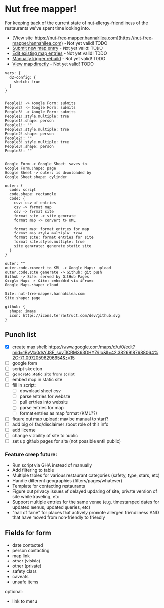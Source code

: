 # Nut free mapper! 

For keeping track of the current state of nut-allergy-friendliness of the restaurants we've spent time looking into. 

- [View site: https://nut-free-mapper.hannahilea.com](https://nut-free-mapper.hannahilea.com) - Not yet valid! TODO
- [Submit new map entry](TODO) - Not yet valid! TODO
- [Edit existing map entries](TODO-link-to-google-form) - Not yet valid! TODO
- [Manually trigger rebuild](TODO) - Not yet valid! TODO
- [View map directly](TODO) - Not yet valid! TODO


```d2 layout=dagre
vars: {
  d2-config: {
    sketch: true
  }
}


People1! -> Google Form: submits
People2! -> Google Form: submits
People3! -> Google Form: submits
People1!.style.multiple: true
People1!.shape: person
People1!: ""
People2!.style.multiple: true
People2!.shape: person
People2!: ""
People3!.style.multiple: true
People3!.shape: person
People3!: ""


Google Form -> Google Sheet: saves to
Google Form.shape: page
Google Sheet -> outer: is downloaded by
Google Sheet.shape: cylinder

outer: {
  code: script
  code.shape: rectangle
  code: {
    csv: csv of entries
    csv -> format map
    csv -> format site
    format site -> site generate
    format map -> convert to KML

    format map: format entries for map
    format map.style.multiple: true
    format site: format entries for site
    format site.style.multiple: true
    site generate: generate static site
  }
}

outer: ""
outer.code.convert to KML -> Google Maps: upload
outer.code.site generate -> Github: git push
Github -> Site: served by GitHub Pages
Google Maps -> Site: embedded via iFrame
Google Maps.shape: cloud

Site: nut-free-mapper.hannahilea.com
Site.shape: page

github: {
  shape: image
  icon: https://icons.terrastruct.com/dev/github.svg
}
```

## Punch list
- [x] create map shell: https://www.google.com/maps/d/u/0/edit?mid=1ByVtx0dsYJ8E_suvTlCRM363DHYZ6Io&ll=42.38269187688064%2C-71.09720596296654&z=15
- [ ] google form
- [ ] script skeleton
- [ ] generate static site from script
- [ ] embed map in static site
- [ ] fill in script:
  - [ ] download sheet csv 
  - [ ] parse entries for website
  - [ ] pull entries into website
  - [ ] parse entries for map
  - [ ] format entries as map format (KML??)
- [ ] figure out map upload; may be manual to start?
- [ ] add big ol' faq/disclaimer about role of this info
- [ ] add license
- [ ] change visibility of site to public
- [ ] set up github pages for site (not possible until public)

### Feature creep future:
- Run script via GHA instead of manually
- Add filtering to table
- Multiple tables for various restaurant categories (safety, type, stars, etc)
- Handle different geographies (filters/pages/whatever)
- Template for contacting restaurants
- Figure out privacy issues of delayed updating of site, private version of site while traveling, etc
- Support multiple entries for the same venue (e.g. timestamped dates for updated menus, updated queries, etc)
- "hall of fame" for places that actively promote allergen friendliness AND that have moved from non-friendly to friendly

## Fields for form 
- date contacted
- person contacting
- map link
- other (visible)
- other (private)
- safety class
- caveats 
- unsafe items

optional:
- link to menu
